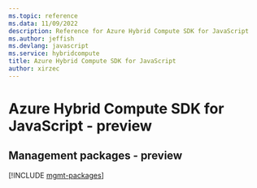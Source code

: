```yaml
---
ms.topic: reference
ms.data: 11/09/2022
description: Reference for Azure Hybrid Compute SDK for JavaScript
ms.author: jeffish
ms.devlang: javascript
ms.service: hybridcompute
title: Azure Hybrid Compute SDK for JavaScript
author: xirzec
---
```

# Azure Hybrid Compute SDK for JavaScript - preview

## Management packages - preview
[!INCLUDE [mgmt-packages](hybrid-compute-mgmt-index.md)]